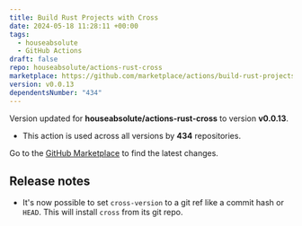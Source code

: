 ```yaml
---
title: Build Rust Projects with Cross
date: 2024-05-18 11:28:11 +00:00
tags:
  - houseabsolute
  - GitHub Actions
draft: false
repo: houseabsolute/actions-rust-cross
marketplace: https://github.com/marketplace/actions/build-rust-projects-with-cross
version: v0.0.13
dependentsNumber: "434"
---
```



Version updated for **houseabsolute/actions-rust-cross** to version **v0.0.13**.
- This action is used across all versions by **434** repositories.

Go to the [GitHub Marketplace](https://github.com/marketplace/actions/build-rust-projects-with-cross) to find the latest changes.

## Release notes

- It's now possible to set `cross-version` to a git ref like a commit hash or `HEAD`. This will install `cross` from its git repo.

